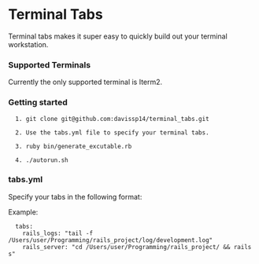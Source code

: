 # Terminal Tabs

Terminal tabs makes it super easy to quickly build out your terminal workstation.

### Supported Terminals ##
Currently the only supported terminal is Iterm2.  


### Getting started

      1. git clone git@github.com:davissp14/terminal_tabs.git
      
      2. Use the tabs.yml file to specify your terminal tabs. 

      3. ruby bin/generate_excutable.rb

      4. ./autorun.sh   



### tabs.yml

Specify your tabs in the following format:
  
   Example:
   
      tabs: 
        rails_logs: "tail -f /Users/user/Programming/rails_project/log/development.log"
        rails_server: "cd /Users/user/Programming/rails_project/ && rails s"
        
      
     



